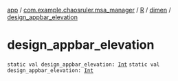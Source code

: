 [app](../../../index.md) / [com.example.chaosruler.msa_manager](../../index.md) / [R](../index.md) / [dimen](index.md) / [design_appbar_elevation](.)

# design_appbar_elevation

`static val design_appbar_elevation: `[`Int`](https://kotlinlang.org/api/latest/jvm/stdlib/kotlin/-int/index.html)
`static val design_appbar_elevation: `[`Int`](https://kotlinlang.org/api/latest/jvm/stdlib/kotlin/-int/index.html)
